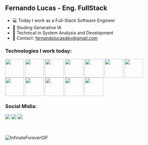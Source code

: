 ## Fernando Lucas - Eng. FullStack

- 💻 Today I work as a Full-Stack Software Engineer
- 🌱 Studing Generative IA
- 🏫 Technical in System Analysis and Development
- 📩 Contact: fernandolucasdev@gmail.com

### Technologies I work today:
<div style="display: inline-block">
  <img align="center" height="60" src="https://cdn.jsdelivr.net/gh/devicons/devicon/icons/php/php-original.svg">
  <img align="center" height="60" src="https://cdn.jsdelivr.net/gh/devicons/devicon/icons/laravel/laravel-plain-wordmark.svg">
  <img align="center" height="60" src="https://cdn.jsdelivr.net/gh/devicons/devicon/icons/java/java-original.svg">
  <img align="center" height="60" src="https://cdn.jsdelivr.net/gh/devicons/devicon/icons/python/python-original.svg">
  <img align="center" height="60" src="https://cdn.jsdelivr.net/gh/devicons/devicon/icons/django/django-plain.svg">
  <img align="center" height="60" src="https://cdn.jsdelivr.net/gh/devicons/devicon/icons/javascript/javascript-plain.svg">
  <img align="center" height="60" src="https://cdn.jsdelivr.net/gh/devicons/devicon/icons/nodejs/nodejs-original.svg">
  <img align="center" height="60" src="https://cdn.jsdelivr.net/gh/devicons/devicon/icons/react/react-original-wordmark.svg">
  <img align="center" height="60" src="https://cdn.jsdelivr.net/gh/devicons/devicon/icons/dart/dart-original-wordmark.svg">
  <img align="center" height="60" src="https://cdn.jsdelivr.net/gh/devicons/devicon/icons/flutter/flutter-original.svg">
  <img align="center" height="60" src="https://cdn.jsdelivr.net/gh/devicons/devicon/icons/docker/docker-original.svg">
  <img align="center" height="60" src="https://cdn.jsdelivr.net/gh/devicons/devicon/icons/git/git-original-wordmark.svg">
</div><br>

### Social Midia:

<div>
  <a src="https://github.com/FernandoLucasDev" target="_blank"><img src="https://img.shields.io/badge/GitHub-100000?style=for-the-badge&logo=github&logoColor=white" target="_blank"></a>
  <a src="https://www.linkedin.com/in/fernando-lucas-1a9b73202/" target="_blank"><img src="https://img.shields.io/badge/LinkedIn-0077B5?style=for-the-badge&logo=linkedin&logoColor=white" target="_blank"></a>
  <a src="https://dev.to/fernandolucasdev" target="_blank"><img src="https://img.shields.io/badge/dev.to-0A0A0A?style=for-the-badge&logo=devdotto&logoColor=white" target="_blank"></a>
</div><br><br>

![InfinateForeverGIF](https://github.com/FernandoLucasDev/FernandoLucasDev/assets/103616122/64ec5b74-b1b5-4e1a-a1d5-749369e8ebb7)

